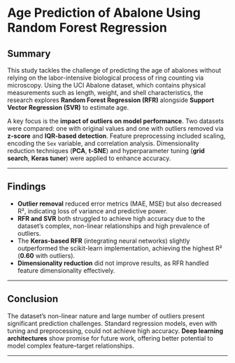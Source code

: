 # Age Prediction of Abalone Using Random Forest Regression

## Summary
This study tackles the challenge of predicting the age of abalones without relying on the labor-intensive biological process of ring counting via microscopy. Using the UCI Abalone dataset, which contains physical measurements such as length, weight, and shell characteristics, the research explores **Random Forest Regression (RFR)** alongside **Support Vector Regression (SVR)** to estimate age.

A key focus is the **impact of outliers on model performance**. Two datasets were compared: one with original values and one with outliers removed via **z-score** and **IQR-based detection**. Feature preprocessing included scaling, encoding the `Sex` variable, and correlation analysis. Dimensionality reduction techniques (**PCA**, **t-SNE**) and hyperparameter tuning (**grid search**, **Keras tuner**) were applied to enhance accuracy.

---

## Findings
- **Outlier removal** reduced error metrics (MAE, MSE) but also decreased R², indicating loss of variance and predictive power.
- **RFR and SVR** both struggled to achieve high accuracy due to the dataset’s complex, non-linear relationships and high prevalence of outliers.
- The **Keras-based RFR** (integrating neural networks) slightly outperformed the scikit-learn implementation, achieving the highest R² (**0.60** with outliers).
- **Dimensionality reduction** did not improve results, as RFR handled feature dimensionality effectively.

---

## Conclusion
The dataset’s non-linear nature and large number of outliers present significant prediction challenges. Standard regression models, even with tuning and preprocessing, could not achieve high accuracy. **Deep learning architectures** show promise for future work, offering better potential to model complex feature–target relationships.

---
